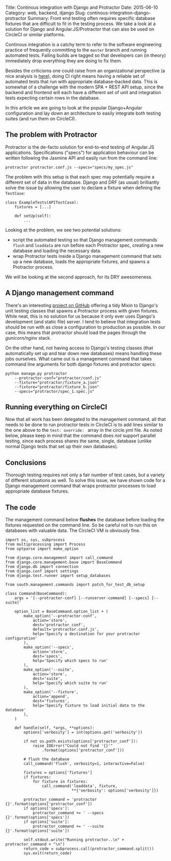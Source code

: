 Title: Continous integration with Django and Protractor
Date: 2015-06-10
Category: web, backend, django
Slug: continous-integration-django-protractor
Summary: Front end testing often requires specific database fixtures that are difficult to fit in the testing process. We take a look at a solution for Django and Angular.JS/Protractor that can also be used on CircleCI or similar platforms.

Continous integration is a catchy term to refer to the software engineering practice of frequently committing to the `master` branch and running automated tests. Failing builds are tagged so that developers can (in theory) immediately drop everything they are doing to fix them.

Besides the criticisms one could raise from an organizational perspective (a nice analysis is [here](http://www.yegor256.com/2014/10/08/continuous-integration-is-dead.html)), doing CI right means having a reliable set of automated tests that run with appropriate database-backed data. This is somewhat of a challenge with the modern SPA + REST API setup, since the backend and frontend will each have a different set of unit and integration tests expecting certain rows in the database.

In this article we are going to look at the popular Django+Angular configuration and lay down an architecture to easily integrate both testing suites (and run them on CircleCI).

## The problem with Protractor

Protractor is the de-facto solution for end-to-end testing of Angular.JS applications. Specifications ("specs") for application behaviour can be written following the Jasmine API and easily run from the command line:

    protractor protractor.conf.js --specs="specs/my_spec.js"

The problem with this setup is that each spec may potentially require a different set of data in the database. Django and DRF (as usual) brilliantly solve the issue by allowing the user to declare a fixture when defining the `TestCase`:

    class ExampleTests(APITestCase):
        fixtures = [...]

        def setUp(self):
            ...

Looking at the problem, we see two potential solutions:

- script the automated testing so that Django management commands `flush` and `loaddata` are run before each Protractor spec, creating a new database and loading the necessary data.
- wrap Protractor tests inside a Django management command that sets up a new database, loads the appropriate fixtures, and spawns a Protractor process.

We will be looking at the second approach, for its DRY awesomeness.

## A Django management command

There's an interesting [project on GitHub](https://github.com/jpulec/django-protractor) offering a tidy Mixin to Django's unit testing classes that spawns a Protractor process with given fixtures. While neat, this is no solution for us because it only ever uses Django's development (and static file) server. I tend to believe that integration tests should be run with as close a configuration to production as possible. In our case, this means that protractor should load the pages through the *gunicorn/nginx* stack.

On the other hand, not having access to Django's testing classes (that automatically set up and tear down new databases) means handling these jobs ourselves. What came out is a management command that takes command line arguments for both django fixtures and protractor specs:

    python manage.py protractor
        --protractor-conf="protractor/conf.js"
        --fixture="protractor/fixture_a.json"
        --fixture="protractor/fixture_b.json"
        --specs="protractor/spec_1.spec.js"

## Running everything on CircleCI

Now that all work has been delegated to the management command, all that needs to be done to run protractor tests in CircleCI is to add lines similar to the one above to the `test: override: ` array in the circle.yml file. As noted below, please keep in mind that the command does *not* support parallel testing, since each process shares the same, single, database (unlike normal Django tests that set up their own databases).

## Conclusions

Thorough testing requires not only a fair number of test cases, but a variety of different situations as well. To solve this issue, we have shown code for a Django management command that wraps protractor processes to load appropriate database fixtures.

## The code

The management command below **flushes** the database before loading the fixtures requested on the command line. So be careful not to run this on databases with valuable data. The CircleCI VM is obviously fine.


```
import os, sys, subprocess
from multiprocessing import Process
from optparse import make_option

from django.core.management import call_command
from django.core.management.base import BaseCommand
from django.db import connection
from django.conf import settings
from django.test.runner import setup_databases

from south.management.commands import patch_for_test_db_setup

class Command(BaseCommand):
    args = '[--protractor-conf] [--runserver-command] [--specs] [--suite]'

    option_list = BaseCommand.option_list + (
        make_option('--protractor-conf',
            action='store',
            dest='protractor_conf',
            default='protractor.conf.js',
            help='Specify a destination for your protractor configuration'
        ),
        make_option('--specs',
            action='store',
            dest='specs',
            help='Specify which specs to run'
        ),
        make_option('--suite',
            action='store',
            dest='suite',
            help='Specify which suite to run'
        ),
        make_option('--fixture',
            action='append',
            dest='fixtures',
            help='Specify fixture to load initial data to the database'
        ),
    )

    def handle(self, *args, **options):
        options['verbosity'] = int(options.get('verbosity'))

        if not os.path.exists(options['protractor_conf']):
            raise IOError("Could not find '{}'"
                .format(options['protractor_conf']))

        # flush the database
        call_command('flush', verbosity=1, interactive=False)

        fixtures = options['fixtures']
        if fixtures:
            for fixture in fixtures:
                call_command('loaddata', fixture,
                             **{'verbosity': options['verbosity']})

        protractor_command = 'protractor {}'.format(options['protractor_conf'])
        if options['specs']:
            protractor_command += ' --specs {}'.format(options['specs'])
        if options['suite']:
            protractor_command += ' --suite {}'.format(options['suite'])

        self.stdout.write("Running protractor..\n" + protractor_command + "\n")
        return_code = subprocess.call(protractor_command.split())
        sys.exit(return_code)

```
